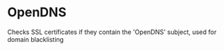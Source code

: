 # OpenDNS
Checks SSL certificates if they contain the 'OpenDNS' subject, used for domain blacklisting
